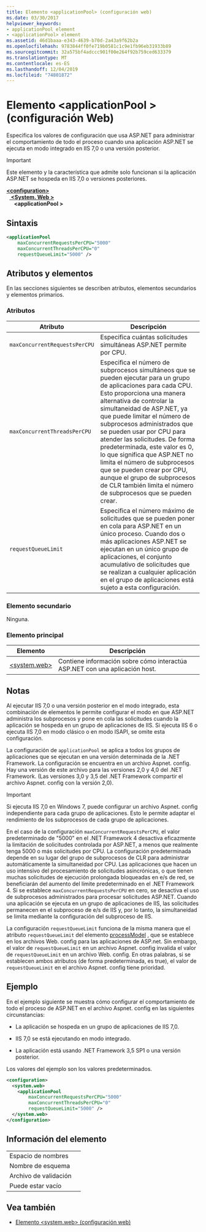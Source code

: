 ```yaml
---
title: Elemento <applicationPool> (configuración web)
ms.date: 03/30/2017
helpviewer_keywords:
- applicationPool element
- <applicationPool> element
ms.assetid: 46d1baaa-e343-4639-b70d-2a43a9f62b2a
ms.openlocfilehash: 9783844ff0fe719b0581c1c9e1fb96eb31933b89
ms.sourcegitcommit: 32a575bf4adccc901f00e264f92b759ced633379
ms.translationtype: MT
ms.contentlocale: es-ES
ms.lasthandoff: 12/04/2019
ms.locfileid: "74801872"
---
```

# <a name="applicationpool-element-web-settings"></a>Elemento \<applicationPool > (configuración Web)
Especifica los valores de configuración que usa ASP.NET para administrar el comportamiento de todo el proceso cuando una aplicación ASP.NET se ejecuta en modo integrado en IIS 7,0 o una versión posterior.  
  
> [!IMPORTANT]
> Este elemento y la característica que admite solo funcionan si la aplicación ASP.NET se hospeda en IIS 7,0 o versiones posteriores.  
  
[ **\<configuration>** ](../configuration-element.md)  
&nbsp;&nbsp;[ **\<System. Web >** ](system-web-element-web-settings.md)  
&nbsp;&nbsp;&nbsp;&nbsp; **\<applicationPool >**  
  
## <a name="syntax"></a>Sintaxis  
  
```xml  
<applicationPool   
    maxConcurrentRequestsPerCPU="5000"   
    maxConcurrentThreadsPerCPU="0"   
    requestQueueLimit="5000" />  
```  
  
## <a name="attributes-and-elements"></a>Atributos y elementos  

En las secciones siguientes se describen atributos, elementos secundarios y elementos primarios.  
  
### <a name="attributes"></a>Atributos  
  
|Atributo|Descripción|  
|---------------|-----------------|  
|`maxConcurrentRequestsPerCPU`|Especifica cuántas solicitudes simultáneas ASP.NET permite por CPU.|  
|`maxConcurrentThreadsPerCPU`|Especifica el número de subprocesos simultáneos que se pueden ejecutar para un grupo de aplicaciones para cada CPU. Esto proporciona una manera alternativa de controlar la simultaneidad de ASP.NET, ya que puede limitar el número de subprocesos administrados que se pueden usar por CPU para atender las solicitudes. De forma predeterminada, este valor es 0, lo que significa que ASP.NET no limita el número de subprocesos que se pueden crear por CPU, aunque el grupo de subprocesos de CLR también limita el número de subprocesos que se pueden crear.|  
|`requestQueueLimit`|Especifica el número máximo de solicitudes que se pueden poner en cola para ASP.NET en un único proceso. Cuando dos o más aplicaciones ASP.NET se ejecutan en un único grupo de aplicaciones, el conjunto acumulativo de solicitudes que se realizan a cualquier aplicación en el grupo de aplicaciones está sujeto a esta configuración.|  
  
### <a name="child-elements"></a>Elemento secundario  
 Ninguna.  
  
### <a name="parent-elements"></a>Elemento principal  
  
|Elemento|Descripción|  
|-------------|-----------------|  
|[\<system.web>](system-web-element-web-settings.md)|Contiene información sobre cómo interactúa ASP.NET con una aplicación host.|  
  
## <a name="remarks"></a>Notas  

Al ejecutar IIS 7,0 o una versión posterior en el modo integrado, esta combinación de elementos le permite configurar el modo en que ASP.NET administra los subprocesos y pone en cola las solicitudes cuando la aplicación se hospeda en un grupo de aplicaciones de IIS. Si ejecuta IIS 6 o ejecuta IIS 7,0 en modo clásico o en modo ISAPI, se omite esta configuración.  
  
La configuración de `applicationPool` se aplica a todos los grupos de aplicaciones que se ejecutan en una versión determinada de la .NET Framework. La configuración se encuentra en un archivo Aspnet. config. Hay una versión de este archivo para las versiones 2,0 y 4,0 del .NET Framework. (Las versiones 3,0 y 3,5 del .NET Framework compartir el archivo Aspnet. config con la versión 2,0).  
  
> [!IMPORTANT]
> Si ejecuta IIS 7,0 en Windows 7, puede configurar un archivo Aspnet. config independiente para cada grupo de aplicaciones. Esto le permite adaptar el rendimiento de los subprocesos de cada grupo de aplicaciones.  
  
En el caso de la configuración `maxConcurrentRequestsPerCPU`, el valor predeterminado de "5000" en el .NET Framework 4 desactiva eficazmente la limitación de solicitudes controlada por ASP.NET, a menos que realmente tenga 5000 o más solicitudes por CPU. La configuración predeterminada depende en su lugar del grupo de subprocesos de CLR para administrar automáticamente la simultaneidad por CPU. Las aplicaciones que hacen un uso intensivo del procesamiento de solicitudes asincrónicas, o que tienen muchas solicitudes de ejecución prolongada bloqueadas en e/s de red, se beneficiarán del aumento del límite predeterminado en el .NET Framework 4. Si se establece `maxConcurrentRequestsPerCPU` en cero, se desactiva el uso de subprocesos administrados para procesar solicitudes ASP.NET. Cuando una aplicación se ejecuta en un grupo de aplicaciones de IIS, las solicitudes permanecen en el subproceso de e/s de IIS y, por lo tanto, la simultaneidad se limita mediante la configuración del subproceso de IIS.  
  
La configuración `requestQueueLimit` funciona de la misma manera que el atributo `requestQueueLimit` del elemento [processModel](https://docs.microsoft.com/previous-versions/dotnet/netframework-4.0/7w2sway1(v=vs.100)) , que se establece en los archivos Web. config para las aplicaciones de ASP.net. Sin embargo, el valor de `requestQueueLimit` en un archivo Aspnet. config invalida el valor de `requestQueueLimit` en un archivo Web. config. En otras palabras, si se establecen ambos atributos (de forma predeterminada, es true), el valor de `requestQueueLimit` en el archivo Aspnet. config tiene prioridad.  
  
## <a name="example"></a>Ejemplo  

En el ejemplo siguiente se muestra cómo configurar el comportamiento de todo el proceso de ASP.NET en el archivo Aspnet. config en las siguientes circunstancias:  
  
- La aplicación se hospeda en un grupo de aplicaciones de IIS 7,0.  
  
- IIS 7,0 se está ejecutando en modo integrado.  
  
- La aplicación está usando .NET Framework 3,5 SP1 o una versión posterior.  
  
Los valores del ejemplo son los valores predeterminados.  
  
```xml  
<configuration>  
  <system.web>  
    <applicationPool   
        maxConcurrentRequestsPerCPU="5000"  
        maxConcurrentThreadsPerCPU="0"   
        requestQueueLimit="5000" />  
  </system.web>  
</configuration>  
```  
  
## <a name="element-information"></a>Información del elemento  
  
|||  
|-|-|  
|Espacio de nombres||  
|Nombre de esquema||  
|Archivo de validación||  
|Puede estar vacío||  
  
## <a name="see-also"></a>Vea también

- [Elemento \<system.web> (configuración web)](system-web-element-web-settings.md)
